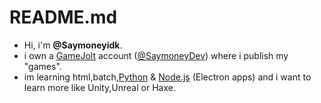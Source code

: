 # **README.md**
- Hi, i'm **@Saymoneyidk**.
- i own a [GameJolt](https://gamejolt.com) account ([@SaymoneyDev](https://gamejolt.com/@SaymoneyDev)) where i publish my "games".
- im learning html,batch,[Python](https://www.python.org) & [Node.js](https://nodejs.org) (Electron apps) and i want to learn more like Unity,Unreal or Haxe.